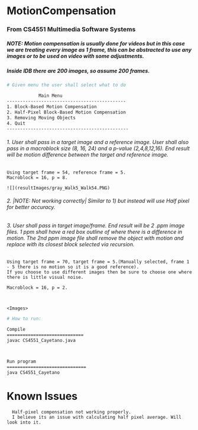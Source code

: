 # MotionCompensation 
### From CS4551 Multimedia Software Systems
##### NOTE: Motion compensation is usually done for videos but in this case we are treating every image as 1 frame, this can be abstracted to use any images or to be used on video with some adjustments. 
##### Inside IDB there are 200 images, so assume 200 frames.


``` bash
# Given menu the user shall select what to do

	  		Main Menu
---------------------------------------------
1. Block-Based Motion Compensation 
2. Half-Pixel Block-Based Motion Compensation 
3. Removing Moving Objects
4. Quit
----------------------------------------------

```

###### 1. User shall pass in a target image and a reference image. User shall also pass in a macroblock size (8, 16, 24) and a p-value (2,4,8,12,16). End result will be motion difference between the target and reference image. 

```
Using target frame = 54, reference frame = 5. 
Macroblock = 16, p = 8.

![](resultImages/gray_Walk5_Walk54.PNG)

```

###### 2. |NOTE: Not working correctly| Similar to 1) but instead will use Half pixel for better accuracy.

###### 3. User shall pass in target image/frame. End result will be 2 .ppm image files. 1 ppm shall have a red box outline of where there is a difference in motion. The 2nd ppm image file shall remove the object with motion and replace with its closest block selected via recursion.

```
Using target frame = 70, target frame = 5.(Manually selected, frame 1 - 5 there is no motion so it is a good reference). 
If you choose to use different images then be sure to choose one where there is little visual noise.

Macroblock = 16, p = 2.



<Images>

```


``` bash
# How to run: 

Compile
=============================
javac CS4551_Cayetano.java



Run program
==============================
java CS4551_Cayetano

```




# Known Issues
```
  Half-pixel compensation not working properly. 
  I believe its an issue with calculating half pixel average. Will look into it.
```

